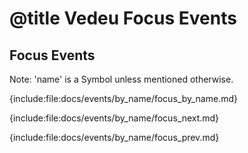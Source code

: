 # @title Vedeu Focus Events

## Focus Events

Note: 'name' is a Symbol unless mentioned otherwise.

{include:file:docs/events/by_name/focus_by_name.md}

{include:file:docs/events/by_name/focus_next.md}

{include:file:docs/events/by_name/focus_prev.md}

